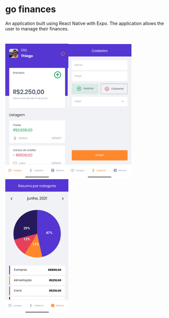 # go finances
An application built using React Native with Expo. The application allows the user to manage their finances.
#
<div>
  <img src="https://github.com/euthribeiro/gofinances/blob/master/public/dashboard.jpg" width="200"><img src="https://github.com/euthribeiro/gofinances/blob/master/public/register.jpg" width="200"><img src="https://github.com/euthribeiro/gofinances/blob/master/public/resume.jpg" width="200">
  </div>
